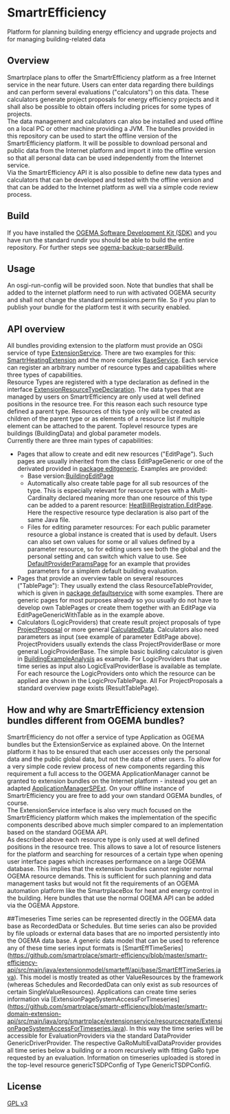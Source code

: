 # SmartrEfficiency
Platform for planning building energy efficiency and upgrade projects and for managing building-related data

## Overview
Smartrplace plans to offer the SmartrEfficiency platform as a free Internet service in the near future. Users can enter data regarding there buildings and can perform several evaluations ("calculators") on this data. These calculators generate project proposals for energy efficiency projects and it shall also be possible to obtain offers including prices for some types of projects.<br>
The data management and calculators can also be installed and used offline on a local PC or other machine providing a JVM. The bundles provided in this repository can be used to start the offline version of the SmartrEfficiency platform. It will be possible to download personal and public data from the Internet platform and import it into the offline version so that all personal data can be used independently from the Internet service.<br>
Via the SmartrEfficiency API it is also possible to define new data types and calculators that can be developed and tested with the offline version and that can be added to the Internet platform as well via a simple code review process.

## Build
If you have installed the [OGEMA Software Development Kit (SDK)](https://community.ogema-source.net/xwiki/bin/view/Main/)
and you have run the standard rundir you should be able to build the entire repository. For further steps see [ogema-backup-parser#Build](https://github.com/smartrplace/ogema-backup-parser#build).

## Usage
An osgi-run-config will be provided soon. Note that bundles that shall be added to the internet platform need to run with activated OGEMA security and shall not change the standard permissions.perm file. So if you plan to publish your bundle for the platform test it with security enabled.

## API overview
All bundles providing extension to the platform must provide an OSGi service of type [ExtensionService](https://github.com/smartrplace/smartr-efficiency/blob/master/smartr-domain-extension-api/src/main/java/org/smartrplace/extensionservice/ExtensionService.java). There are two examples for this: [SmartrHeatingExtension](https://github.com/smartrplace/smartr-efficiency/blob/master/smartr-heating-server/src/main/java/org/sp/example/smartrheating/SmartrHeatingExtension.java) and the more complex [BaseService](https://github.com/smartrplace/smartr-efficiency/blob/master/smartr-efficiency-util/src/main/java/org/smartrplace/smarteff/defaultservice/BaseDataService.java). Each service can register an arbitrary number of resource types and capabilities where three types of capabilities.<br>
Resource Types are registered with a type declaration as defined in the interface [ExtensionResourceTypeDeclaration](https://github.com/smartrplace/smartr-efficiency/blob/master/smartr-domain-extension-api/src/main/java/org/smartrplace/extensionservice/ExtensionResourceTypeDeclaration.java). The data types that are managed by users on SmartrEfficiency are only used at well defined positions in the resource tree. For this reason each such resource type defined a parent type. Resources of this type only will be created as children of the parent type or as elements of a resource list if multiple element can be attached to the parent. Toplevel resource types are buildings (BuildingData) and global parameter models.<br>
Currently there are three main types of capabilities:
* Pages that allow to create and edit new resources ("EditPage"). Such pages are usually inherited from the class EditPageGeneric or one of the derivated provided in [package editgeneric](https://github.com/smartrplace/smartr-efficiency/tree/master/smartr-efficiency-util/src/main/java/org/smartrplace/smarteff/util/editgeneric). Examples are provided:
    - Base version:[BuildingEditPage](https://github.com/smartrplace/smartr-efficiency/blob/master/smartr-efficiency-util/src/main/java/org/smartrplace/commontypes/BuildingEditPage.java)
    - Automatically also create table page for all sub resources of the type. This is especially relevant for resource types with a Multi-Cardinalty declared meaning more than one resource of this type can be added to a parent resource: [HeatBillRegistration.EditPage](https://github.com/smartrplace/smartr-efficiency/blob/a9f0d7d354fb028b516cfc1c44846515614bad79/smartr-efficiency-util/src/main/java/org/smartrplace/commontypes/HeatBillRegistration.java#L68). Here the respective resource type declaration is also part of the same Java file.
    - Files for editing parameter resources: For each public parameter resource a global instance is created that is used by default. Users can also set own values for some or all values defined by a parameter resource, so for editing users see both the global and the personal setting and can switch which value to use. See [DefaultProviderParamsPage](https://github.com/smartrplace/smartr-efficiency/blob/master/smartr-efficiency-util/src/main/java/extensionmodel/smarteff/defaultproposal/DefaultProviderParamsPage.java) for an example that provides parameters for a simplem default building evaluation.
* Pages that provide an overview table on several resources ("TablePage"): They usually extend the class ResourceTableProvider, which is given in [package defaultservice](https://github.com/smartrplace/smartr-efficiency/tree/master/smartr-efficiency-util/src/main/java/org/smartrplace/smarteff/defaultservice) with some examples. There are generic pages for most purposes already so you usually do not have to develop own TablePages or create them together with an EditPage via EditPageGenericWithTable as in the example above.
* Calculators (LogicProviders) that create result project proposals of type [ProjectProposal](https://github.com/smartrplace/smartr-efficiency/blob/master/smartr-domain-extension-api/src/main/java/org/smartrplace/extensionservice/proposal/ProjectProposal.java) or more general [CalculatedData](https://github.com/smartrplace/smartr-efficiency/blob/master/smartr-domain-extension-api/src/main/java/org/smartrplace/extensionservice/proposal/CalculatedData.java). Calculators also need parameters as input (see example of parameter EditPage above). ProjectProviders usually extends the class ProjectProviderBase or more general LogicProviderBase. The simple basic building calculator is given in [BuildingExampleAnalysis](https://github.com/smartrplace/smartr-efficiency/blob/master/smartr-efficiency-util/src/main/java/extensionmodel/smarteff/defaultproposal/BuildingExampleAnalysis.java) as example. For LogicProviders that use time series as input also LogicEvalProviderBase is available as template.
For each resource the LogicProviders onto which the resource can be applied are shown in the LogicProvTablePage. All For ProjectProposals a standard overview page exists (ResultTablePage).

## How and why are SmartrEfficiency extension bundles different from OGEMA bundles?
SmartrEfficiency do not offer a service of type Application as OGEMA bundles but the ExtensionService as explained above. On the Internet platform it has to be ensured that each user accesses only the personal data and the public global data, but not the data of other users. To allow for a very simple code review process of new components regarding this requirement a full access to the OGEMA ApplicationManager cannot be granted to extension bundles on the Internet platform - instead you get an adapted [ApplicationManagerSPExt](https://github.com/smartrplace/smartr-efficiency/blob/master/smartr-domain-extension-api/src/main/java/org/smartrplace/extensionservice/ApplicationManagerSPExt.java). On your offline instance of SmartrEfficiency you are free to add your own standard OGEMA bundles, of course.<br>
The ExtensionService interface is also very much focused on the SmartrEfficiency platform which makes the implementation of the specific components described above much simpler compared to an implementation based on the standard OGEMA API.<br>
As described above each resource type is only used at well defined positions in the resource tree. This allows to save a lot of resource listeners for the platform and searching for resources of a certain type when opening user interface pages which increases performance on a large OGEMA database. This implies that the extension bundles cannot register normal OGEMA resource demands. This is sufficient for such planning and data management tasks but would not fit the requirements of an OGEMA automation platform like the SmartrplaceBox for heat and energy control in the building. Here bundles that use the normal OGEMA API can be added via the OGEMA Appstore.

##Timeseries
Time series can be represented directly in the OGEMA data base as RecordedData or Schedules. But time series can also be provided by file uploads or external data bases that are no imported persistently into the OGEMA data base. A generic data model that can be used to reference any of these time series input formats is [SmartEffTimeSeries] (https://github.com/smartrplace/smartr-efficiency/blob/master/smartr-efficiency-api/src/main/java/extensionmodel/smarteff/api/base/SmartEffTimeSeries.java). This model is mostly treated as other ValueResources by the framework (whereas Schedules and RecordedData can only exist as sub resources of certain SingleValueResources).
Applications can create time series information via [ExtensionPageSystemAccessForTimeseries] (https://github.com/smartrplace/smartr-efficiency/blob/master/smartr-domain-extension-api/src/main/java/org/smartrplace/extensionservice/resourcecreate/ExtensionPageSystemAccessForTimeseries.java). In this way the time series will be accessible for EvaluationProviders via the standard DataProvider GenericDriverProvider. The respective GaRoMultiEvalDataProvider provides
all time series below a building or a room recursively with fitting GaRo type requested by an evaluation. 
Information on timeseries uploaded is stored in the top-level resource genericTSDPConfig  of Type GenericTSDPConfiG. 

## License
[GPL v3](https://www.gnu.org/licenses/gpl-3.0.en.html)